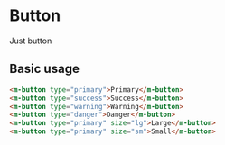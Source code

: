# Button

Just button

## Basic usage

<ButtonDemo />

```html
<m-button type="primary">Primary</m-button>
<m-button type="success">Success</m-button>
<m-button type="warning">Warning</m-button>
<m-button type="danger">Danger</m-button>
<m-button type="primary" size="lg">Large</m-button>
<m-button type="primary" size="sm">Small</m-button>
```